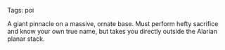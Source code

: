Tags: poi

A giant pinnacle on a massive, ornate base. Must perform hefty sacrifice and know your own true name, but takes you directly outside the Alarian planar stack.
